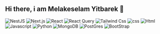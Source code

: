 ## Hi there, i am Melakeselam Yitbarek 👋
![NestJS](https://img.shields.io/badge/NestJS-E0234E?style=circular&logo=nestjs&logoColor=white)
![Next.js](https://img.shields.io/badge/Next.js-ffffff?style=circular&logo=nextjs&logoColor=black)
![React](https://img.shields.io/badge/React-61DAFB?style=flat&logo=react&logoColor=white)
![React Query](https://img.shields.io/badge/ReactQuery-FF4154?style=flat&logo=reactquery&logoColor=white)
![Tailwind Css](https://img.shields.io/badge/TailwindCSS-06B6D4?style=flat&logo=tailwindcss&logoColor=white)
![css](https://img.shields.io/badge/CSS3-1572B6?style=round&logo=css3&logoColor=white)
![Html](https://img.shields.io/badge/NestJS-E0234E?style=flat&logo=nestjs&logoColor=white)
![Javascript](https://img.shields.io/badge/NestJS-E0234E?style=flat&logo=nestjs&logoColor=white)
![Python](https://img.shields.io/badge/NestJS-E0234E?style=flat&logo=nestjs&logoColor=white)
![MongoDB](https://img.shields.io/badge/NestJS-E0234E?style=flat&logo=nestjs&logoColor=white)
![PostGres](https://img.shields.io/badge/NestJS-E0234E?style=flat&logo=nestjs&logoColor=white)
![BootStrap](https://img.shields.io/badge/NestJS-E0234E?style=flat&logo=nestjs&logoColor=white)



<!--
**melegithubyit/melegithubyit** is a ✨ _special_ ✨ repository because its `README.md` (this file) appears on your GitHub profile.

Here are some ideas to get you started:

- 🔭 I’m currently working on ...
- 🌱 I’m currently learning ...
- 👯 I’m looking to collaborate on ...
- 🤔 I’m looking for help with ...
- 💬 Ask me about ...
- 📫 How to reach me: ...
- 😄 Pronouns: ...
- ⚡ Fun fact: ...
-->
